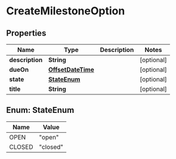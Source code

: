 
# CreateMilestoneOption

## Properties
Name | Type | Description | Notes
------------ | ------------- | ------------- | -------------
**description** | **String** |  |  [optional]
**dueOn** | [**OffsetDateTime**](OffsetDateTime.md) |  |  [optional]
**state** | [**StateEnum**](#StateEnum) |  |  [optional]
**title** | **String** |  |  [optional]


<a name="StateEnum"></a>
## Enum: StateEnum
Name | Value
---- | -----
OPEN | &quot;open&quot;
CLOSED | &quot;closed&quot;



